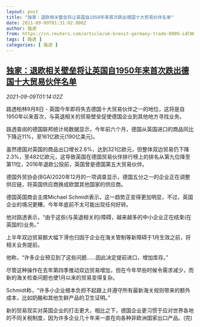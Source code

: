 ```yaml
---
layout: post
title: "独家：退欧相关壁垒将让英国自1950年来首次跌出德国十大贸易伙伴名单"
date: 2021-09-09T01:31:02.000Z
author: 路透
from: https://cn.reuters.com/article/uk-brexit-germany-trade-0909-idCNKBS2G5036
tags: [ 路透 ]
categories: [ 路透 ]
---
```

<!--1631151062000-->
[独家：退欧相关壁垒将让英国自1950年来首次跌出德国十大贸易伙伴名单](https://cn.reuters.com/article/uk-brexit-germany-trade-0909-idCNKBS2G5036)
------

<div>
<div><i>2021-09-09T01:14:02Z</i></div><p>路透柏林9月8日 - 英国今年即将失去德国十大贸易伙伴之一的地位，这将是自1950年以来首次，与英退相关的贸易壁垒促使德国企业到其他地方寻找业务。</p><p>路透查阅的德国联邦统计局数据显示，今年前六个月，德国从英国进口的商品同比下降近11%，至161亿欧元(190亿美元)。</p><p>虽然德国对英国的商品出口增长2.6%，达到321亿欧元，但整体双边贸易仍下降2.3%，至482亿欧元，这导致英国在德国贸易伙伴排行榜上的排名从第九位降至第11位，2016年退欧公投前，英国曾是德国第五大贸易伙伴。</p><p>德国外贸协会(BGA)2020年12月的一项调查显示，德国五分之一的企业正在调整供应链，将英国供应商换成欧盟其他国家的供应商。</p><p>德国英国商会主席Michael Schmidt表示，这一趋势正变得更加明显，不过，英国企业的境况更糟，今年年底前不太可能出现任何好转。</p><p>他对路透表示，“由于这些(与英退相关的)障碍，越来越多的中小企业正在结束(在英国的)业务。”</p><p>上半年双边贸易额大幅下滑也归因于企业在海关管制等新障碍于1月生效之前，将相关业务提前。</p><p>他称，“许多企业预见到了这些问题……因此决定提前进口，增加库存。”</p><p>尽管这种操作在去年第四季推动双边贸易增加，但在今年早些时候令需求减少，而新的海关检查问题也使1月以来的贸易变得复杂。</p><p>Schmidt称，“许多小企业根本负担不起跟上并遵守所有最新海关规则带来的额外成本，比如奶酪和其他生鲜产品的卫生证明。”</p><p>新的贸易现实对英国企业的打击更大，相比之下，德国企业更习惯于应对世界各地的不同关税制度，因为许多企业几十年来一直在向各种非欧洲国家出口产品。(完)</p>
</div>
